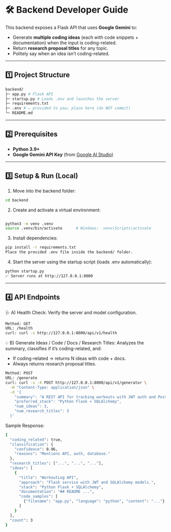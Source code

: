 # 🛠️ Backend Developer Guide

This backend exposes a Flask API that uses **Google Gemini** to:
- Generate **multiple coding ideas** (each with code snippets + documentation) when the input is coding-related.
- Return **research proposal titles** for any topic.
- Politely say when an idea isn’t coding-related.

---

## 1️⃣ Project Structure
```bash
backend/
├─ app.py # Flask API
├─ startup.py # Loads .env and launches the server
├─ requirements.txt
├─ .env # ← provided to you; place here (do NOT commit)
└─ README.md
```


---

## 2️⃣ Prerequisites

- **Python 3.9+**
- **Google Gemini API Key** (from [Google AI Studio](https://aistudio.google.com/))

---

## 3️⃣ Setup & Run (Local)

1. Move into the backend folder:
```bash
cd backend
```

2. Create and activate a virtual environment:

```bash

python3 -m venv .venv
source .venv/bin/activate      # Windows: .venv\Scripts\activate
```

3. Install dependencies:

```bash
pip install -r requirements.txt
Place the provided .env file inside the backend/ folder.
```

4. Start the server using the startup script (loads .env automatically):

```bash
python startup.py
✅ Server runs at http://127.0.0.1:8000
```


---

## 4️⃣ API Endpoints

🩺 A) Health Check: Verify the server and model configuration.
```bash
Method: GET
URL: /health
curl: curl -s http://127.0.0.1:8000/api/v1/health
```


💡 B) Generate Ideas / Code / Docs / Research Titles: Analyzes the summary, classifies if it’s coding-related, and:

 - If coding-related → returns N ideas with code + docs.
 - Always returns research proposal titles.

```bash
Method: POST
URL: /generate
curl: curl -s -X POST http://127.0.0.1:8000/api/v1/generator \
  -H "Content-Type: application/json" \
  -d '{
    "summary": "A REST API for tracking workouts with JWT auth and PostgreSQL",
    "preferred_stack": "Python Flask + SQLAlchemy",
    "num_ideas": 3,
    "num_research_titles": 5
  }'
```
Sample Response:
```bash
{
  "coding_related": true,
  "classification": {
    "confidence": 0.96,
    "reasons": "Mentions API, auth, database."
  },
  "research_titles": ["...", "...", "..."],
  "ideas": [
    {
      "title": "WorkoutLog API",
      "approach": "Flask service with JWT and SQLAlchemy models.",
      "stack": "Python Flask + SQLAlchemy",
      "documentation": "## README ...",
      "code_samples": [
        {"filename": "app.py", "language": "python", "content": "..."}
      ]
    }
  ],
  "count": 3
}
```
